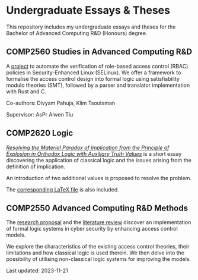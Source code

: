 # Undergraduate Essays & Theses

This repository includes my undergraduate essays and theses for
the Bachelor of Advanced Computing R&D (Honours) degree.

## COMP2560 Studies in Advanced Computing R&D

A [project](SELinux/main.pdf) to automate the verification of role-based
access control (RBAC) policies in Security-Enhanced Linux (SELinux). We
offer a framework to formalise the access control design into formal logic
using satisfiability modulo theories (SMT), followed by a parser and
translator implementation with Rust and C.

Co-authors: Divyam Pahuja, Klim Tsoutsman

Supervisor: AsPr Alwen Tiu

## COMP2620 Logic

[_Resolving the Material Paradox of Implication from the Principle
of Explosion in Orthodox Logic with Auxiliary Truth Values_](Logic/main.pdf)
is a short essay discovering the application of
classical logic and the issues arising from the definition of
implication.

An introduction of two additional values is proposed to resolve
the problem.

The [corresponding LaTeX file](Logic/main.tex) is also included.

## COMP2550 Advanced Computing R&D Methods

The [research proposal](AccessControl/ResearchProposal.pdf) and
the [literature review](AccessControl/LiteratureReview.pdf) discover
an implementation of formal logic systems in cyber security by
enhancing access control models.

We explore the characteristics of the existing access control theories,
their limitations and how classical logic is used therein. We then
delve into the possibility of utilising non-classical logic systems
for improving the models.

Last updated: 2023-11-21
